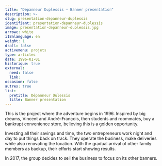 ```yaml
---
title: "Dépanneur Duplessis – Banner presentation"
description: >-
slug: presentation-depanneur-duplessis
identifiant: presentation-depanneur-duplessis 
image: presentation-depanneur-duplessis.jpg
arrowc: white
i18nlanguage: en
weight: 1
draft: false
activemenu: projets
type: articles
date: 1996-01-01
historique: true
external:
  need: false
  link:
occasion: false
autres: true
list:
  pretitle: Dépanneur Dulessis
  title: Banner presentation
---
```


This is the project where the adventure begins in 1996. Inspired by big dreams, Vincent and André-François, then students and roommates, buy a bankrupt convenience store, believing this is a golden opportunity.

Investing all their savings and time, the two entrepreneurs work night and day to put things back on track. They operate the business, make deliveries while also renovating the location. With the gradual arrival of other family members as backup, their efforts start showing results.

In 2017, the group decides to sell the business to focus on its other banners.
 

 
